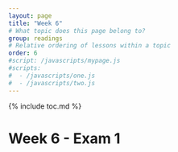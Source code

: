 ```yaml
---
layout: page
title: "Week 6"
# What topic does this page belong to?
group: readings
# Relative ordering of lessons within a topic
order: 6
#script: /javascripts/mypage.js
#scripts:
#  - /javascripts/one.js
#  - /javascripts/two.js
---
```



{% include toc.md %}

# Week 6 - Exam 1